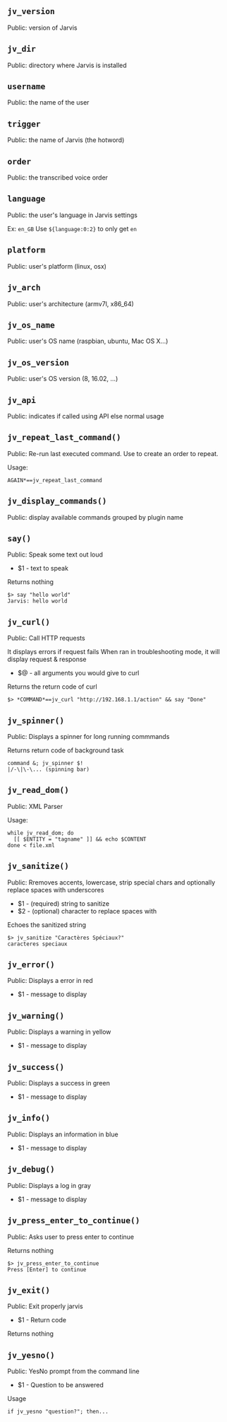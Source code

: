 `jv_version`
------------

Public: version of Jarvis


`jv_dir`
--------

Public: directory where Jarvis is installed


`username`
----------

Public: the name of the user


`trigger`
---------

Public: the name of Jarvis (the hotword)


`order`
-------

Public: the transcribed voice order


`language`
----------

Public: the user's language in Jarvis settings

Ex: `en_GB` Use `${language:0:2}` to only get `en`


`platform`
----------

Public: user's platform (linux, osx)


`jv_arch`
---------

Public: user's architecture (armv7l, x86_64)


`jv_os_name`
------------

Public: user's OS name (raspbian, ubuntu, Mac OS X...)


`jv_os_version`
---------------

Public: user's OS version (8, 16.02, ...)


`jv_api`
--------

Public: indicates if called using API else normal usage


`jv_repeat_last_command()`
--------------------------

Public: Re-run last executed command. Use to create an order to repeat.

Usage:

    AGAIN*==jv_repeat_last_command


`jv_display_commands()`
-----------------------

Public: display available commands grouped by plugin name


`say()`
-------

Public: Speak some text out loud
* $1 - text to speak

Returns nothing

    $> say "hello world"
    Jarvis: hello world


`jv_curl()`
-----------

Public: Call HTTP requests

It displays errors if request fails When ran in troubleshooting mode, it will display request & response
* $@ - all arguments you would give to curl

Returns the return code of curl

    $> *COMMAND*==jv_curl "http://192.168.1.1/action" && say "Done"


`jv_spinner()`
--------------

Public: Displays a spinner for long running commmands

Returns return code of background task

    command &; jv_spinner $!
    |/-\|\-\... (spinning bar)


`jv_read_dom()`
---------------

Public: XML Parser

Usage:

    while jv_read_dom; do
      [[ $ENTITY = "tagname" ]] && echo $CONTENT
    done < file.xml


`jv_sanitize()`
---------------

Public: Rremoves accents, lowercase, strip special chars and optionally replace spaces with underscores
* $1 - (required) string to sanitize
* $2 - (optional) character to replace spaces with

Echoes the sanitized string

    $> jv_sanitize "Caractères Spéciaux?"
    caracteres speciaux


`jv_error()`
------------

Public: Displays a error in red
* $1 - message to display


`jv_warning()`
--------------

Public: Displays a warning in yellow
* $1 - message to display


`jv_success()`
--------------

Public: Displays a success in green
* $1 - message to display


`jv_info()`
-----------

Public: Displays an information in blue
* $1 - message to display


`jv_debug()`
------------

Public: Displays a log in gray
* $1 - message to display


`jv_press_enter_to_continue()`
------------------------------

Public: Asks user to press enter to continue

Returns nothing

    $> jv_press_enter_to_continue
    Press [Enter] to continue


`jv_exit()`
-----------

Public: Exit properly jarvis
* $1 - Return code

Returns nothing


`jv_yesno()`
------------

Public: YesNo prompt from the command line

* $1 - Question to be answered

Usage

    if jv_yesno "question?"; then...


